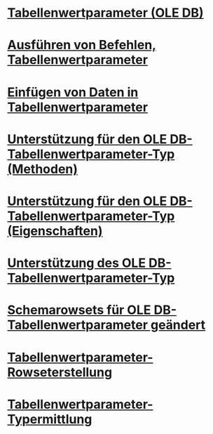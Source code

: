 # [Tabellenwertparameter (OLE DB)](table-valued-parameters-ole-db.md)

# [Ausführen von Befehlen, Tabellenwertparameter](executing-commands-containing-table-valued-parameters.md)
# [Einfügen von Daten in Tabellenwertparameter](inserting-data-into-table-valued-parameters.md)
# [Unterstützung für den OLE DB-Tabellenwertparameter-Typ (Methoden)](ole-db-table-valued-parameter-type-support-methods.md)
# [Unterstützung für den OLE DB-Tabellenwertparameter-Typ (Eigenschaften)](ole-db-table-valued-parameter-type-support-properties.md)
# [Unterstützung des OLE DB-Tabellenwertparameter-Typ](ole-db-table-valued-parameter-type-support.md)
# [Schemarowsets für OLE DB-Tabellenwertparameter geändert](schema-rowsets-changed-for-ole-db-table-valued-parameters.md)
# [Tabellenwertparameter-Rowseterstellung](table-valued-parameter-rowset-creation.md)
# [Tabellenwertparameter-Typermittlung](table-valued-parameter-type-discovery.md)
